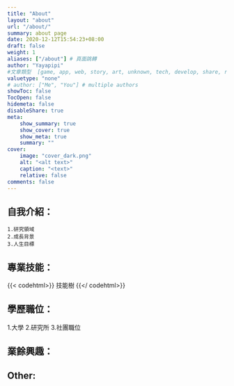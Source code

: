```yaml
---
title: "About"
layout: "about"
url: "/about/"
summary: about page
date: 2020-12-12T15:54:23+08:00
draft: false
weight: 1
aliases: ["/about"] # 頁面跳轉
author: "Yayapipi"
#文章類型  [game, app, web, story, art, unknown, tech, develop, share, review]
valuetype: "none" 
# author: ["Me", "You"] # multiple authors
showToc: false
TocOpen: false
hidemeta: false
disableShare: true
meta:
    show_summary: true
    show_cover: true
    show_meta: true
    summary: ""
cover:
    image: "cover_dark.png"
    alt: "<alt text>"
    caption: "<text>"
    relative: false
comments: false
---
```



## 自我介紹：
	1.研究領域
	2.成長背景
	3.人生目標

## 專業技能：
{{< codehtml>}}
技能樹
{{</ codehtml>}}

## 學歷職位：
1.大學
2.研究所
3.社團職位

## 業餘興趣：

## Other: